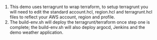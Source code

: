 #
1)  This demo uses terragrunt to wrap terraform, to setup terragrunt you will need to edit the standard account.hcl, region.hcl and terragrunt.hcl files to reflect your AWS account, region and profile.
2)  The build-env.sh will deploy the terragrunt/terraform once step one is complete; the build-env.sh will also deploy argocd, Jenkins and the demo weather application.
